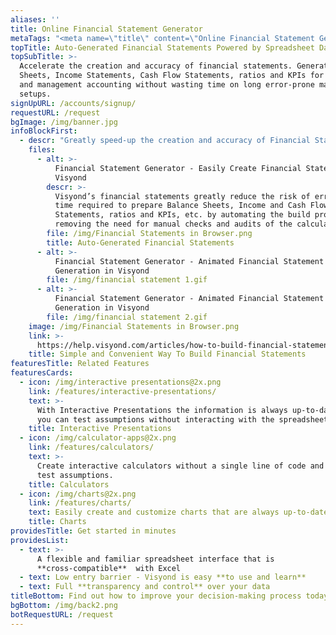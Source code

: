 ```yaml
---
aliases: ''
title: Online Financial Statement Generator
metaTags: "<meta name=\"title\" content=\"Online Financial Statement Generator\">\r\n\r\n<meta name=\"description\" content=\"Accelerate the creation and accuracy of financial statements. Generate Balance Sheets, Income Statements, Cash Flow Statements, ratios and KPIs for financial and management accounting without wasting time on long error-prone manual setups.\">\r\n\r\n<meta name=\"keywords\" content=\"financial statement generator, generate report from excel spreadsheet, online financial statement generator\">"
topTitle: Auto-Generated Financial Statements Powered by Spreadsheet Data
topSubTitle: >-
  Accelerate the creation and accuracy of financial statements. Generate Balance
  Sheets, Income Statements, Cash Flow Statements, ratios and KPIs for financial
  and management accounting without wasting time on long error-prone manual
  setups.
signUpURL: /accounts/signup/
requestURL: /request
bgImage: /img/banner.jpg
infoBlockFirst:
  - descr: "Greatly speed-up the creation and accuracy of Financial Statements without wasting time on long error-prone manual setups.\n\nVisyond automates the creation of:\n\n* Balance Sheets\r\n* Income Statements\r\n* Cash Flow Statements\r\n* Calculations of growth and changes against previous periods\r\n* Financial and management ratios & KPIs\r\n* Depreciation schedules\r\n"
    files:
      - alt: >-
          Financial Statement Generator - Easily Create Financial Statements in
          Visyond
        descr: >-
          Visyond’s financial statements greatly reduce the risk of errors and
          time required to prepare Balance Sheets, Income and Cash Flow
          Statements, ratios and KPIs, etc. by automating the build process and
          removing the need for manual checks and audits of the calculations.
        file: /img/Financial Statements in Browser.png
        title: Auto-Generated Financial Statements
      - alt: >-
          Financial Statement Generator - Animated Financial Statement
          Generation in Visyond
        file: /img/financial statement 1.gif
      - alt: >-
          Financial Statement Generator - Animated Financial Statement
          Generation in Visyond
        file: /img/financial statement 2.gif
    image: /img/Financial Statements in Browser.png
    link: >-
      https://help.visyond.com/articles/how-to-build-financial-statements-in-visyond/
    title: Simple and Convenient Way To Build Financial Statements
featuresTitle: Related Features
featuresCards:
  - icon: /img/interactive presentations@2x.png
    link: /features/interactive-presentations/
    text: >-
      With Interactive Presentations the information is always up-to-date, and
      you can test assumptions without interacting with the spreadsheet.
    title: Interactive Presentations
  - icon: /img/calculator-apps@2x.png
    link: /features/calculators/
    text: >-
      Create interactive calculators without a single line of code and securely
      test assumptions.
    title: Calculators
  - icon: /img/charts@2x.png
    link: /features/charts/
    text: Easily create and customize charts that are always up-to-date.
    title: Charts
providesTitle: Get started in minutes
providesList:
  - text: >-
      A flexible and familiar spreadsheet interface that is
      **cross-compatible**  with Excel
  - text: Low entry barrier - Visyond is easy **to use and learn**
  - text: Full **transparency and control** over your data
titleBottom: Find out how to improve your decision-making process today
bgBottom: /img/back2.png
botRequestURL: /request
---
```


